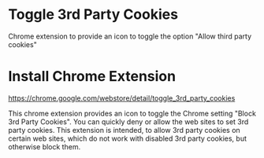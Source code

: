 # Toggle 3rd Party Cookies
Chrome extension to provide an icon to toggle the option "Allow third party cookies"

# Install Chrome Extension
https://chrome.google.com/webstore/detail/toggle_3rd_party_cookies

This chrome extension provides an icon to toggle the Chrome setting "Block 3rd Party Cookies". You can quickly deny or allow the web sites to set 3rd party cookies.
This extension is intended, to allow 3rd party cookies on certain web sites, which do not work with disabled 3rd party cookies, but otherwise block them.
